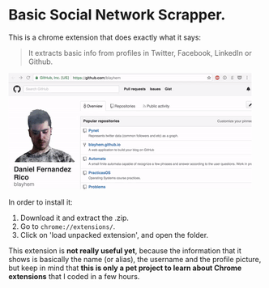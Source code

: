 # Basic Social Network Scrapper.

This is a chrome extension that does exactly what it says:

> It extracts basic info from profiles in Twitter, Facebook, LinkedIn or Github.

![](./example.gif)

In order to install it:
 1. Download it and extract the .zip.
 2. Go to `chrome://extensions/`.
 3. Click on 'load unpacked extension', and open the folder.

This extension is **not really useful yet**, because the information that it shows is basically the name (or alias), the username and the profile picture, but keep in mind that **this is only a pet project to learn about Chrome extensions** that I coded in a few hours.
